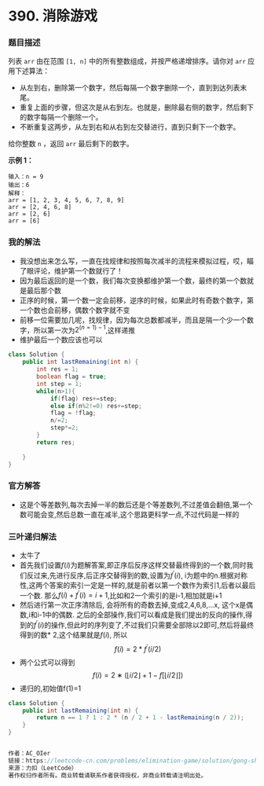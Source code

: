 # 390. 消除游戏

### 题目描述

列表 `arr` 由在范围 `[1, n]` 中的所有整数组成，并按严格递增排序。请你对 `arr` 应用下述算法：

- 从左到右，删除第一个数字，然后每隔一个数字删除一个，直到到达列表末尾。
- 重复上面的步骤，但这次是从右到左。也就是，删除最右侧的数字，然后剩下的数字每隔一个删除一个。
- 不断重复这两步，从左到右和从右到左交替进行，直到只剩下一个数字。

给你整数 `n` ，返回 `arr` 最后剩下的数字。

**示例 1：**

```
输入：n = 9
输出：6
解释：
arr = [1, 2, 3, 4, 5, 6, 7, 8, 9]
arr = [2, 4, 6, 8]
arr = [2, 6]
arr = [6]
```

### 我的解法

- 我没想出来怎么写，一直在找规律和按照每次减半的流程来模拟过程，哎，瞄了眼评论，维护第一个数就行了！
- 因为最后返回的是一个数，我们每次变换都维护第一个数，最终的第一个数就是最后那个数
- 正序的时候，第一个数一定会前移，逆序的时候，如果此时有奇数个数字，第一个数也会前移，偶数个数字就不变
- 前移一位需要加几呢，找规律，因为每次总数都减半，而且是隔一个少一个数字，所以第一次为$2^{(n=1)-1}$,这样递推
- 维护最后一个数应该也可以

```java
class Solution {
    public int lastRemaining(int n) {
        int res = 1;
        boolean flag = true;
        int step = 1;
        while(n>1){
            if(flag) res+=step;
            else if(n%2!=0) res+=step;
            flag = !flag;
            n/=2;
            step*=2; 
        }
        return res;
        
    }
}
```

### 官方解答

- 这是个等差数列,每次去掉一半的数后还是个等差数列,不过差值会翻倍,第一个数可能会变,然后总数一直在减半,这个思路更科学一点,不过代码是一样的

### 三叶递归解法

- 太牛了
- 首先我们设置$f(i)$为题解答案,即正序后反序这样交替最终得到的一个数,同时我们反过来,先进行反序,后正序交替得到的数,设置为$f^{'}(i)$, i为题中的n.根据对称性,这两个答案的索引一定是一样的,就是前者以第一个数作为索引1,后者以最后一个数. 那么$f(i)+f^{'}(i)=i+1$,比如和2一个索引的是i-1,相加就是i+1
- 然后进行第一次正序清除后, 会将所有的奇数去掉,变成2,4,6,8,...x, 这个x是偶数,i和i-1中的偶数. 之后的全部操作,我们可以看成是我们提出的反向的操作,得到的$f^{'}(i)$的操作,但此时的序列变了,不过我们只需要全部除以2即可,然后将最终得到的数* 2,这个结果就是$f(i)$, 所以$$f(i) = 2 * f^{'}(i/2)$$
- 两个公式可以得到$$f(i) = 2∗(⌊i/2⌋+1−f[⌊i/2⌋])$$
- 递归的,初始值f(1)=1

```java
class Solution {
    public int lastRemaining(int n) {
        return n == 1 ? 1 : 2 * (n / 2 + 1 - lastRemaining(n / 2));
    }
}


作者：AC_OIer
链接：https://leetcode-cn.com/problems/elimination-game/solution/gong-shui-san-xie-yue-se-fu-huan-yun-yon-x60m/
来源：力扣（LeetCode）
著作权归作者所有。商业转载请联系作者获得授权，非商业转载请注明出处。
```

